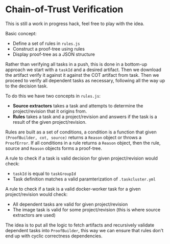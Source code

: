 Chain-of-Trust Verification
===========================

This is still a work in progress hack, feel free to play with the idea.

Basic concept:
 * Define a set of rules in `rules.js`
 * Construct a proof-tree using rules
 * Display proof-tree as a JSON structure

Rather than verifying all tasks in a push, this is done in a bottom-up approach
we start with a `taskId` and a desired artifact. Then we download the artifact
verify it against it against the COT artifact from task. Then we proceed to
verify all dependent tasks as necessary, following all the way up to the decision task.

To do this we have two concepts in `rules.js`:
 * **Source extractors** takes a task and attempts to determine the
   project/revision that it origins from.
 * **Rules** takes a task and a project/revision and answers if the task is a
   result of the given project/revision.

Rules are built as a set of conditions, a condition is a function that
given `(ProofBuilder, cot, source)` returns a `Reason` object or throws a
`ProofError`. If all conditions in a rule returns a `Reason` object, then
the rule, source and `Reason` objects forms a proof-tree.

A rule to check if a task is valid decision for given project/revision would check:
 * `taskId` is equal to `taskGroupId`
 * Task definition matches a valid paramterization of `.taskcluster.yml`

A rule to check if a task is a valid docker-worker task for a given project/revision would check:
 * All dependent tasks are valid for given project/revision
 * The image task is valid for some project/revision (this is where source extractors are used)

The idea is to put all the logic to fetch artifacts and recursively validate
dependent tasks into `ProofBuilder`, this way we can ensure that rules don't
end up with cyclic correctness dependencies.
